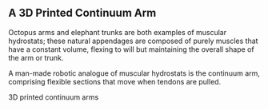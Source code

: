 ## A 3D Printed Continuum Arm

Octopus arms and elephant trunks are both examples of muscular hydrostats; these natural appendages are composed of purely muscles that have a constant volume, flexing to will but maintaining the overall shape of the arm or trunk. 

A man-made robotic analogue of muscular hydrostats is the continuum arm, comprising flexible sections that move when tendons are pulled. 

3D printed continuum arms 
